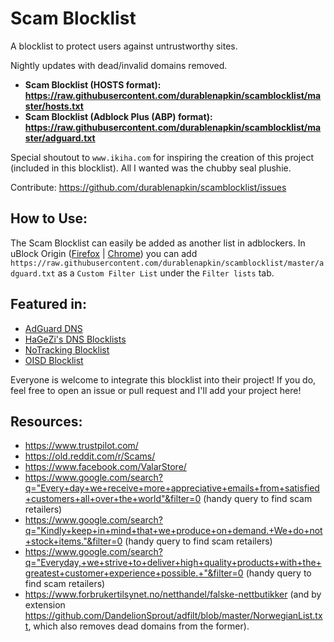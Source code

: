 # Scam Blocklist

A blocklist to protect users against untrustworthy sites.

Nightly updates with dead/invalid domains removed.

* **Scam Blocklist (HOSTS format): https://raw.githubusercontent.com/durablenapkin/scamblocklist/master/hosts.txt**
* **Scam Blocklist (Adblock Plus (ABP) format): https://raw.githubusercontent.com/durablenapkin/scamblocklist/master/adguard.txt**

Special shoutout to `www.ikiha.com` for inspiring the creation of this project (included in this blocklist). All I wanted was the chubby seal plushie.

Contribute: https://github.com/durablenapkin/scamblocklist/issues

## How to Use:

The Scam Blocklist can easily be added as another list in adblockers. In uBlock Origin ([Firefox](https://addons.mozilla.org/en-US/firefox/addon/ublock-origin/) | [Chrome](https://chrome.google.com/webstore/detail/ublock-origin/cjpalhdlnbpafiamejdnhcphjbkeiagm)) you can add `https://raw.githubusercontent.com/durablenapkin/scamblocklist/master/adguard.txt` as a `Custom Filter List` under the `Filter lists` tab.

## Featured in:

* [AdGuard DNS](https://adguard-dns.io/)
* [HaGeZi's DNS Blocklists](https://github.com/hagezi/dns-blocklists)
* [NoTracking Blocklist](https://github.com/notracking/hosts-blocklists)
* [OISD Blocklist](https://oisd.nl/)

Everyone is welcome to integrate this blocklist into their project! If you do, feel free to open an issue or pull request and I'll add your project here!

## Resources:

* https://www.trustpilot.com/
* https://old.reddit.com/r/Scams/
* https://www.facebook.com/ValarStore/
* https://www.google.com/search?q="Every+day+we+receive+more+appreciative+emails+from+satisfied+customers+all+over+the+world"&filter=0 (handy query to find scam retailers)
* https://www.google.com/search?q="Kindly+keep+in+mind+that+we+produce+on+demand.+We+do+not+stock+items."&filter=0 (handy query to find scam retailers)
* https://www.google.com/search?q="Everyday,+we+strive+to+deliver+high+quality+products+with+the+greatest+customer+experience+possible.+"&filter=0 (handy query to find scam retailers)
* https://www.forbrukertilsynet.no/netthandel/falske-nettbutikker (and by extension https://github.com/DandelionSprout/adfilt/blob/master/NorwegianList.txt, which also removes dead domains from the former).

